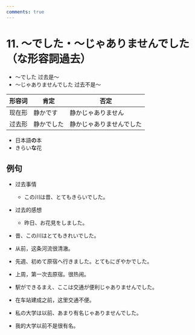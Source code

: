 ```yaml
---
comments: true
---
```


# 11. ～でした・～じゃありませんでした（な形容詞過去）

- ～でした 过去是～
- ～じゃありませんでした 过去不是～

| 形容词 | 肯定    | 否定           |
|-----|-------|--------------|
| 现在形 | 静かです  | 静かじゃありません    |
| 过去形 | 静かでした | 静かじゃありませんでした |

- 日本語**の**本
- きらい**な**花

## 例句

- 过去事情
    - この川は昔、とてもきらいでした。
- 过去的感想
    - 昨日、お花見をしました。

- 昔、この川はとてもきれいでした。
- 从前，这条河流很清澈。
- 先週、初めて原宿へ行きました。とてもにぎやかでした。
- 上周，第一次去原宿。很热闹。
- 駅ができるまえ、ここは交通が便利じゃありませんでした。
- 在车站建成之前，这里交通不便。
- 私の大学は以前、あまり有名じゃありませんでした。
- 我的大学以前不是很有名。


